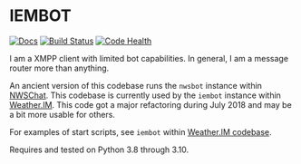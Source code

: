 IEMBOT
======

[![Docs](https://readthedocs.org/projects/iembot/badge/?version=latest)](https://readthedocs.org/projects/iembot/)
[![Build Status](https://github.com/akrherz/iembot/workflows/Install%20and%20Test/badge.svg)](https://github.com/akrherz/iembot)
[![Code Health](https://landscape.io/github/akrherz/iembot/master/landscape.svg?style=flat)](https://landscape.io/github/akrherz/iembot/master)

I am a XMPP client with limited bot capabilities.  In general, I am a message
router more than anything.

An ancient version of this codebase runs the `nwsbot` instance within
[NWSChat](https://nwschat.weather.gov).  This codebase is currently used by the
`iembot` instance within [Weather.IM](https://weather.im).  This code got a major
refactoring during July 2018 and may be a bit more usable for others.

For examples of start scripts, see `iembot` within [Weather.IM codebase](https://github.com/akrherz/weather.im/tree/master/iembot).

Requires and tested on Python 3.8 through 3.10.
